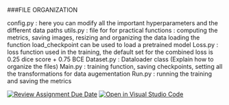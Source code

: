 ###FILE ORGANIZATION

config.py : here you can modify all the important hyperparameters and the different data paths
utils.py : file for for practical functions : computing the metrics, saving images, resizing and organizing the data loading
the function load_checkpoint can be used to load a pretrained model
Loss.py :  loss function used in the training, the default set for the combined loss is 0.25 dice score + 0.75 BCE
Dataset.py : Dataloader class (Explain how to organize the files)
Main.py : training function, saving checkpoints, setting all the transformations for data augementation
Run.py : running the training and saving the metrics





[![Review Assignment Due Date](https://classroom.github.com/assets/deadline-readme-button-24ddc0f5d75046c5622901739e7c5dd533143b0c8e959d652212380cedb1ea36.svg)](https://classroom.github.com/a/fEFF99tU)
[![Open in Visual Studio Code](https://classroom.github.com/assets/open-in-vscode-718a45dd9cf7e7f842a935f5ebbe5719a5e09af4491e668f4dbf3b35d5cca122.svg)](https://classroom.github.com/online_ide?assignment_repo_id=12937603&assignment_repo_type=AssignmentRepo)

